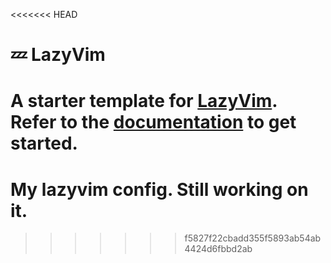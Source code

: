 <<<<<<< HEAD
# 💤 LazyVim

A starter template for [LazyVim](https://github.com/LazyVim/LazyVim).
Refer to the [documentation](https://lazyvim.github.io/installation) to get started.
=======
# My lazyvim config. Still working on it.
>>>>>>> f5827f22cbadd355f5893ab54ab4424d6fbbd2ab
